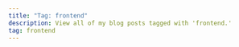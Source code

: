```yaml
---
title: "Tag: frontend"
description: View all of my blog posts tagged with 'frontend.'
tag: frontend
---
```


